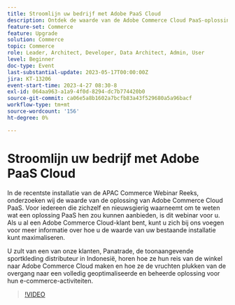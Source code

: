 ```yaml
---
title: Stroomlijn uw bedrijf met Adobe PaaS Cloud
description: Ontdek de waarde van de Adobe Commerce Cloud PaaS-oplossing. Voor iedereen die momenteel zelfhosting en nieuwsgierig is om te weten wat een oplossing PaaS hen kon aanbieden, is dit webinar voor u.
feature-set: Commerce
feature: Upgrade
solution: Commerce
topic: Commerce
role: Leader, Architect, Developer, Data Architect, Admin, User
level: Beginner
doc-type: Event
last-substantial-update: 2023-05-17T00:00:00Z
jira: KT-13206
event-start-time: 2023-4-27 08:30-8
exl-id: 064aa963-a1a9-4f0d-8294-dc7b774420b0
source-git-commit: ca06e5a8b1602a7bcfb83a43f529680a5a96bacf
workflow-type: tm+mt
source-wordcount: '156'
ht-degree: 0%

---
```


# Stroomlijn uw bedrijf met Adobe PaaS Cloud

In de recentste installatie van de APAC Commerce Webinar Reeks, onderzoeken wij de waarde van de oplossing van Adobe Commerce Cloud PaaS. Voor iedereen die zichzelf en nieuwsgierig waarneemt om te weten wat een oplossing PaaS hen zou kunnen aanbieden, is dit webinar voor u. Als u al een Adobe Commerce Cloud-klant bent, kunt u zich bij ons voegen voor meer informatie over hoe u de waarde van uw bestaande installatie kunt maximaliseren.

U zult van een van onze klanten, Panatrade, de toonaangevende sportkleding distributeur in Indonesië, horen hoe ze hun reis van de winkel naar Adobe Commerce Cloud maken en hoe ze de vruchten plukken van de overgang naar een volledig geoptimaliseerde en beheerde oplossing voor hun e-commerce-activiteiten.

>[!VIDEO](https://video.tv.adobe.com/v/3419132/?learn=on)
